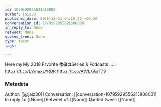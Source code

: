 ```yaml
---
id: 1079592955621580800
author: jaiz30
published_date: 2018-12-31 04:19:53 +00:00
conversation_id: 1079592955621580800
in_reply_to: None
retweet: None
quoted_tweet: None
type: tweet
tags:

---
```


Here my My 2018 Favorite 📚🎬📺Series &amp; Podcasts  ......
https://t.co/LYmaxLVRBR https://t.co/AtVLXAJT79

### Metadata

Author: [[@jaiz30]]
Conversation: [[conversation-1079592955621580800]]
In reply to: [[None]]
Retweet of: [[None]]
Quoted tweet: [[None]]

